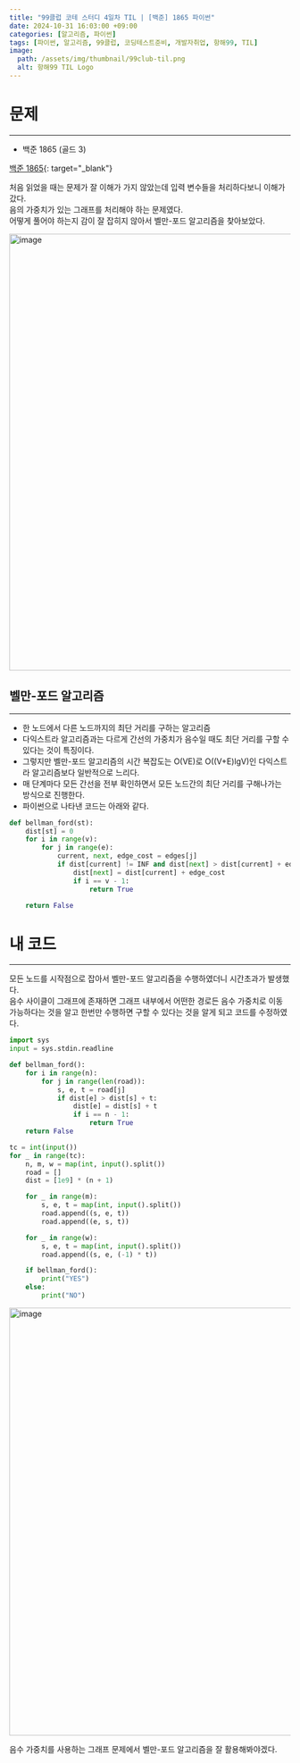 ```yaml
---
title: "99클럽 코테 스터디 4일차 TIL | [백준] 1865 파이썬"
date: 2024-10-31 16:03:00 +09:00
categories: [알고리즘, 파이썬]
tags: [파이썬, 알고리즘, 99클럽, 코딩테스트준비, 개발자취업, 항해99, TIL]
image:
  path: /assets/img/thumbnail/99club-til.png
  alt: 항해99 TIL Logo
---
```

# 문제
---
- 백준 1865 (골드 3)

[백준 1865](https://www.acmicpc.net/problem/1865){: target="_blank"}

처음 읽었을 때는 문제가 잘 이해가 가지 않았는데 입력 변수들을 처리하다보니 이해가 갔다.   
음의 가중치가 있는 그래프를 처리해야 하는 문제였다.   
어떻게 풀어야 하는지 감이 잘 잡히지 않아서 벨만-포드 알고리즘을 찾아보았다.   

<img width="782" alt="image" src="https://github.com/user-attachments/assets/e93007a0-6e29-483a-81cb-d3cc25a1f5b4">


## 벨만-포드 알고리즘
---
- 한 노드에서 다른 노드까지의 최단 거리를 구하는 알고리즘
- 다익스트라 알고리즘과는 다르게 간선의 가중치가 음수일 때도 최단 거리를 구할 수 있다는 것이 특징이다.
- 그렇지만 벨만-포드 알고리즘의 시간 복잡도는 O(VE)로 O((V+E)lgV)인 다익스트라 알고리즘보다 일반적으로 느리다.
- 매 단계마다 모든 간선을 전부 확인하면서 모든 노드간의 최단 거리를 구해나가는 방식으로 진행한다.
- 파이썬으로 나타낸 코드는 아래와 같다.

```python
def bellman_ford(st):
    dist[st] = 0
    for i in range(v):
        for j in range(e):
            current, next, edge_cost = edges[j]
            if dist[current] != INF and dist[next] > dist[current] + edge_cost:
                dist[next] = dist[current] + edge_cost
                if i == v - 1:
                    return True

    return False
```

# 내 코드
---
모든 노드를 시작점으로 잡아서 벨만-포드 알고리즘을 수행하였더니 시간초과가 발생했다.   
음수 사이클이 그래프에 존재하면 그래프 내부에서 어떤한 경로든 음수 가중치로 이동 가능하다는 것을 알고 한번만 수행하면 구할 수 있다는 것을 알게 되고 코드를 수정하였다.   

```python
import sys
input = sys.stdin.readline

def bellman_ford():
    for i in range(n):
        for j in range(len(road)):
            s, e, t = road[j]
            if dist[e] > dist[s] + t:
                dist[e] = dist[s] + t
                if i == n - 1:
                    return True
    return False

tc = int(input())
for _ in range(tc):
    n, m, w = map(int, input().split())
    road = []
    dist = [1e9] * (n + 1)

    for _ in range(m):
        s, e, t = map(int, input().split())
        road.append((s, e, t))
        road.append((e, s, t))

    for _ in range(w):
        s, e, t = map(int, input().split())
        road.append((s, e, (-1) * t))

    if bellman_ford():
        print("YES")
    else:
        print("NO")
```

<img width="766" alt="image" src="https://github.com/user-attachments/assets/4b189a3f-b756-4d8f-8e1e-4e9de6ba9fba">

음수 가중치를 사용하는 그래프 문제에서 벨만-포드 알고리즘을 잘 활용해봐야겠다.   